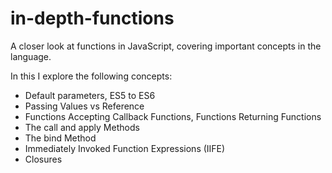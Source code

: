 # in-depth-functions
A closer look at functions in JavaScript, covering important concepts in the language. </br>

In this I explore the following concepts: </br>

- Default parameters, ES5 to ES6
- Passing Values vs Reference
- Functions Accepting Callback Functions, Functions Returning Functions
- The call and apply Methods
- The bind Method
- Immediately Invoked Function Expressions (IIFE)
- Closures

